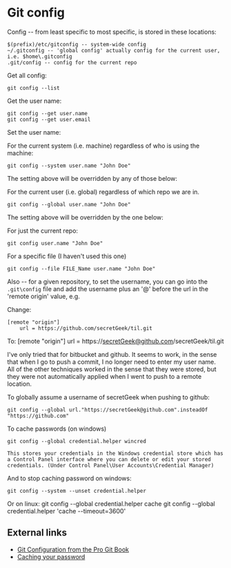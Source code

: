 # Git config

Config -- from least specific to most specific, is stored in these locations:

    $(prefix)/etc/gitconfig -- system-wide config
    ~/.gitconfig -- 'global config' actually config for the current user, i.e. $home\.gitconfig
    .git/config -- config for the current repo

Get all config:

    git config --list

Get the user name:

    git config --get user.name
    git config --get user.email

Set the user name:

For the current system (i.e. machine) regardless of who is using the machine:

    git config --system user.name "John Doe"

The setting above will be overridden by any of those below:

For the current user (i.e. global) regardless of which repo we are in.

    git config --global user.name "John Doe"

The setting above will be overridden by the one below:

For just the current repo:

    git config user.name "John Doe"


For a specific file (I haven't used this one)

    git config --file FILE_Name user.name "John Doe"


Also -- for a given repository, to set the username, you can go into the `.git\config` file and add the username plus an '@' before the url in the 'remote origin' value, e.g.

Change:

    [remote "origin"]
        url = https://github.com/secretGeek/til.git

To:
    [remote "origin"]
        url = https://secretGeek@github.com/secretGeek/til.git

I've only tried that for bitbucket and github. It seems to work, in the sense that when I go to push a commit, I no longer need to enter my user name. All of the other techniques worked in the sense that they were stored, but they were not automatically applied when I went to push to a remote location.

To globally assume a username of secretGeek when pushing to github:

    git config --global url."https://secretGeek@github.com".insteadOf "https://github.com"

To cache passwords (on windows)

    git config --global credential.helper wincred

    This stores your credentials in the Windows credential store which has a Control Panel interface where you can delete or edit your stored credentials. (Under Control Panel\User Accounts\Credential Manager)

And to stop caching password on windows:

    git config --system --unset credential.helper

Or on linux:
    git config --global credential.helper cache
    git config --global credential.helper 'cache --timeout=3600'

## External links

 * [Git Configuration from the Pro Git Book](https://git-scm.com/book/en/v2/Customizing-Git-Git-Configuration)
 * [Caching your password](https://help.github.com/articles/caching-your-github-password-in-git/#platform-linux)

